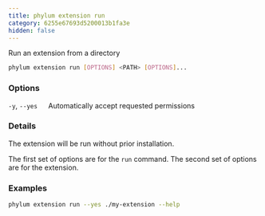 ```yaml
---
title: phylum extension run
category: 6255e67693d5200013b1fa3e
hidden: false
---
```


Run an extension from a directory

```sh
phylum extension run [OPTIONS] <PATH> [OPTIONS]...
```

### Options

`-y`, `--yes`
&emsp; Automatically accept requested permissions

### Details

The extension will be run without prior installation.

The first set of options are for the `run` command. The second set of options
are for the extension.

### Examples

```sh
phylum extension run --yes ./my-extension --help
```
